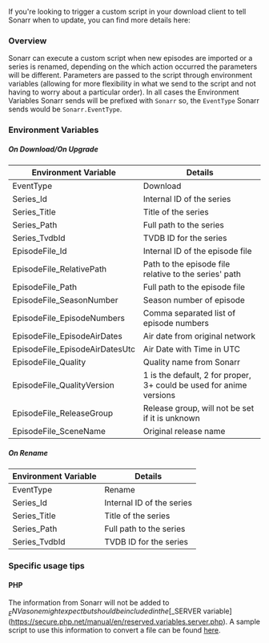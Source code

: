 If you're looking to trigger a custom script in your download client to tell Sonarr when to update, you can find more details here: 

### Overview ###

Sonarr can execute a custom script when new episodes are imported or a series is renamed, depending on the which action occurred the parameters will be different. Parameters are passed to the script through environment variables (allowing for more flexibility in what we send to the script and not having to worry about a particular order). In all cases the Environment Variables Sonarr sends will be prefixed with `Sonarr` so, the `EventType` Sonarr sends would be `Sonarr.EventType`.

### Environment Variables ###

##### On Download/On Upgrade #####

| Environment Variable | Details |
|---|---|
| EventType | Download |
| Series_Id | Internal ID of the series |
| Series_Title | Title of the series |
| Series_Path | Full path to the series |
| Series_TvdbId | TVDB ID for the series |
| EpisodeFile_Id | Internal ID of the episode file |
| EpisodeFile_RelativePath | Path to the episode file relative to the series' path |
| EpisodeFile_Path | Full path to the episode file |
| EpisodeFile_SeasonNumber | Season number of episode |
| EpisodeFile_EpisodeNumbers | Comma separated list of episode numbers |
| EpisodeFile_EpisodeAirDates | Air date from original network |
| EpisodeFile_EpisodeAirDatesUtc | Air Date with Time in UTC |
| EpisodeFile_Quality | Quality name from Sonarr |
| EpisodeFile_QualityVersion | 1 is the default, 2 for proper, 3+ could be used for anime versions |
| EpisodeFile_ReleaseGroup | Release group, will not be set if it is unknown |
| EpisodeFile_SceneName | Original release name |

##### On Rename #####

| Environment Variable | Details |
|---|---|
| EventType | Rename |
| Series_Id | Internal ID of the series |
| Series_Title | Title of the series |
| Series_Path | Full path to the series |
| Series_TvdbId | TVDB ID for the series |

### Specific usage tips ###
#### PHP ####
The information from Sonarr will not be added to $_ENV as one might expect but should be included in the [$_SERVER variable](https://secure.php.net/manual/en/reserved.variables.server.php). A sample script to use this information to convert a file can be found [here](https://gist.github.com/karbowiak/7fb38d346e368edc9d1a).